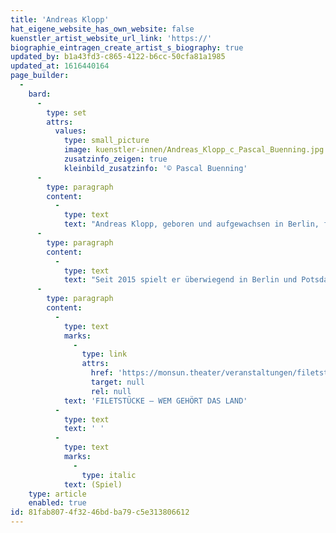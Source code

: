 ```yaml
---
title: 'Andreas Klopp'
hat_eigene_website_has_own_website: false
kuenstler_artist_website_url_link: 'https://'
biographie_eintragen_create_artist_s_biography: true
updated_by: b1a43fd3-c865-4122-b6cc-50cfa81a1985
updated_at: 1616440164
page_builder:
  -
    bard:
      -
        type: set
        attrs:
          values:
            type: small_picture
            image: kuenstler-innen/Andreas_Klopp_c_Pascal_Buenning.jpg
            zusatzinfo_zeigen: true
            kleinbild_zusatzinfo: '© Pascal Buenning'
      -
        type: paragraph
        content:
          -
            type: text
            text: "Andreas Klopp, geboren und aufgewachsen in Berlin, findet nach einem abgebrochenem Geschichtsstudium zum Schauspiel.\_Nach seinem erfolgreichen Abschluß am Europäischen Theater Institut Berlin 2009 geht er zunächst in ein Festengagement an die Landesbühne Sachsen-Anhalt, um sich nach 2 Jahren der freien Szene zuzuwenden. Er ist in zahlreichen Produktionen im Ballhaus Ost Berlin, Landungsbrücken Frankfurt, Eisfabrik Hannover und im Sommertheater Ludwigsburg zu sehen."
      -
        type: paragraph
        content:
          -
            type: text
            text: "Seit 2015 spielt er überwiegend in Berlin und Potsdam an verschiedenen Theatern, unter anderem im Pfefferberg Theater und an der Vaganten Bühne sowie beim Poetenpack.\_"
      -
        type: paragraph
        content:
          -
            type: text
            marks:
              -
                type: link
                attrs:
                  href: 'https://monsun.theater/veranstaltungen/filetstuecke'
                  target: null
                  rel: null
            text: 'FILETSTÜCKE – WEM GEHÖRT DAS LAND'
          -
            type: text
            text: ' '
          -
            type: text
            marks:
              -
                type: italic
            text: (Spiel)
    type: article
    enabled: true
id: 81fab807-4f32-46bd-ba79-c5e313806612
---
```

